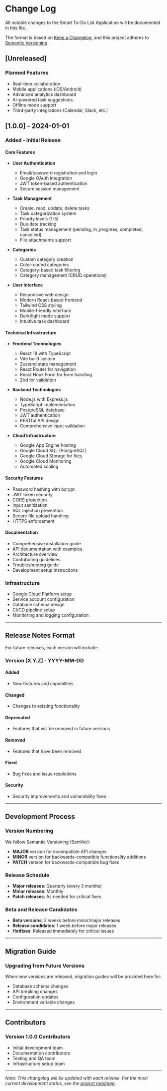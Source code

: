 # Change Log

All notable changes to the Smart To-Do List Application will be documented in this file.

The format is based on [Keep a Changelog](https://keepachangelog.com/en/1.0.0/),
and this project adheres to [Semantic Versioning](https://semver.org/spec/v2.0.0.html).

## [Unreleased]

### Planned Features
- Real-time collaboration
- Mobile applications (iOS/Android)
- Advanced analytics dashboard
- AI-powered task suggestions
- Offline mode support
- Third-party integrations (Calendar, Slack, etc.)

## [1.0.0] - 2024-01-01

### Added - Initial Release

#### Core Features
- **User Authentication**
  - Email/password registration and login
  - Google OAuth integration
  - JWT token-based authentication
  - Secure session management

- **Task Management**
  - Create, read, update, delete tasks
  - Task categorization system
  - Priority levels (1-5)
  - Due date tracking
  - Task status management (pending, in_progress, completed, cancelled)
  - File attachments support

- **Categories**
  - Custom category creation
  - Color-coded categories
  - Category-based task filtering
  - Category management (CRUD operations)

- **User Interface**
  - Responsive web design
  - Modern React-based frontend
  - Tailwind CSS styling
  - Mobile-friendly interface
  - Dark/light mode support
  - Intuitive task dashboard

#### Technical Infrastructure
- **Frontend Technologies**
  - React 18 with TypeScript
  - Vite build system
  - Zustand state management
  - React Router for navigation
  - React Hook Form for form handling
  - Zod for validation

- **Backend Technologies**
  - Node.js with Express.js
  - TypeScript implementation
  - PostgreSQL database
  - JWT authentication
  - RESTful API design
  - Comprehensive input validation

- **Cloud Infrastructure**
  - Google App Engine hosting
  - Google Cloud SQL (PostgreSQL)
  - Google Cloud Storage for files
  - Google Cloud Monitoring
  - Automated scaling

#### Security Features
- Password hashing with bcrypt
- JWT token security
- CORS protection
- Input sanitization
- SQL injection prevention
- Secure file upload handling
- HTTPS enforcement

#### Documentation
- Comprehensive installation guide
- API documentation with examples
- Architecture overview
- Contributing guidelines
- Troubleshooting guide
- Development setup instructions

### Infrastructure
- Google Cloud Platform setup
- Service account configuration
- Database schema design
- CI/CD pipeline setup
- Monitoring and logging configuration

---

## Release Notes Format

For future releases, each version will include:

### Version [X.Y.Z] - YYYY-MM-DD

#### Added
- New features and capabilities

#### Changed
- Changes to existing functionality

#### Deprecated
- Features that will be removed in future versions

#### Removed
- Features that have been removed

#### Fixed
- Bug fixes and issue resolutions

#### Security
- Security improvements and vulnerability fixes

---

## Development Process

### Version Numbering
We follow Semantic Versioning (SemVer):
- **MAJOR** version for incompatible API changes
- **MINOR** version for backwards-compatible functionality additions
- **PATCH** version for backwards-compatible bug fixes

### Release Schedule
- **Major releases**: Quarterly (every 3 months)
- **Minor releases**: Monthly
- **Patch releases**: As needed for critical fixes

### Beta and Release Candidates
- **Beta versions**: 2 weeks before minor/major releases
- **Release candidates**: 1 week before major releases
- **Hotfixes**: Released immediately for critical issues

---

## Migration Guide

### Upgrading from Future Versions

When new versions are released, migration guides will be provided here for:
- Database schema changes
- API breaking changes
- Configuration updates
- Environment variable changes

---

## Contributors

### Version 1.0.0 Contributors
- Initial development team
- Documentation contributors
- Testing and QA team
- Infrastructure setup team

---

*Note: This changelog will be updated with each release. For the most current development status, see the [project roadmap](./docs/project/roadmap.md).*